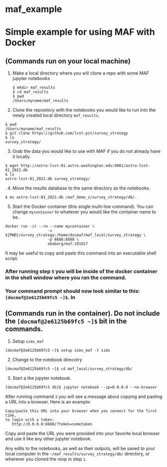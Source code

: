 # maf_example

# Simple example for using MAF with Docker

## (Commands run on your local machine)

 1. Make a local directory where you will clone a repo with some MAF jupyter
    notebooks
    ```
    $ mkdir maf_results
    $ cd maf_results
    $ pwd
    /Users/myname/maf_results
    ```

 2. Clone the repository with the notebooks you would like to run into the newly created local directory `maf_results`.
  ```
  $ pwd
  /Users/myname/maf_results
  $ git clone https://github.com/lsst-pst/survey_strategy
  $ ls
  survey_strategy/
  ```

 3. Grab the data you would like to use with MAF if you do not already have it locally.
  ```
  $ wget http://astro-lsst-01.astro.washington.edu:8081/astro-lsst-01_2022.db
  $ ls
  astro-lsst-01_2022.db survey_strategy/

  ```
 4. Move the results database to the same directory as the notebooks.
  ```
  $ mv astro-lsst-01_2022.db /maf_demo_z/survey_strategy/db/.
  ```
 5. Start the Docker container (this single multi-line command). You can change
 `mycontainer` to whatever you would like the container name to be.

  ```
  docker run -it --rm --name mycontainer \
                     -v ${PWD}/survey_strategy:/home/docmaf/maf_local/survey_strategy \
                     -p 8888:8888 \
                     oboberg/maf:191017
  ```
  It may be useful to copy and paste this command into an executable shell script.


### After running step `5` you will be inside of the docker container in the shell window where you ran the command.
### Your command prompt should now look similar to this: ` [docmaf@2e6125b69fc5 ~]$`. In

## (Commands run in the container). Do not include the `[docmaf@2e6125b69fc5 ~]$` bit in the commands.

 1. Setup `sims_maf`
  ```
  [docmaf@2e6125b69fc5 ~]$ setup sims_maf -t sims
  ```

 2. Change to the notebook direcotry
  ```
  [docmaf@2e6125b69fc5 ~]$ cd maf_local/survey_strategy/db/
  ```

 3. Start a the jupyter notebook.
  ```
  [docmaf@2e6125b69fc5 db]$ jupyter notebook --ip=0.0.0.0 --no-browser
  ```
  After running command `3` you will see a message about copying and pasting a URL
  into a browser. Here is an example:
  ```
  Copy/paste this URL into your browser when you connect for the first time,
  to login with a token:
     http://0.0.0.0:8888/?token=sometoken
  ```
  Copy and paste the URL you were provided into your favorite
  local browser and use it like any other jupyter notebook.

  Any edits to the notebooks, as well as their outputs, will be saved to your local
  computer in the `~/maf_results/survey_strategy/db/` directory, or wherever you
  cloned the reop in step `1.`
